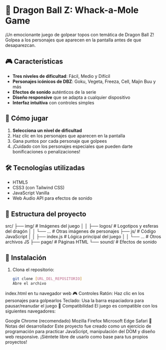 # 🐉 Dragon Ball Z: Whack-a-Mole Game

¡Un emocionante juego de golpear topos con temática de Dragon Ball Z! Golpea a los personajes que aparecen en la pantalla antes de que desaparezcan.

## 🎮 Características

- **Tres niveles de dificultad**: Fácil, Medio y Difícil
- **Personajes icónicos de DBZ**: Goku, Vegeta, Freeza, Cell, Majin Buu y más
- **Efectos de sonido** auténticos de la serie
- **Diseño responsive** que se adapta a cualquier dispositivo
- **Interfaz intuitiva** con controles simples

## 🚀 Cómo jugar

1. **Selecciona un nivel de dificultad**
2. Haz clic en los personajes que aparecen en la pantalla
3. Gana puntos por cada personaje que golpees
4. ¡Cuidado con los personajes especiales que pueden darte bonificaciones o penalizaciones!

## 🛠️ Tecnologías utilizadas

- HTML5
- CSS3 (con Tailwind CSS)
- JavaScript Vanilla
- Web Audio API para efectos de sonido

## 📂 Estructura del proyecto
src/ ├── img/ # Imágenes del juego │ 
│ ├── logos/ # Logotipos y esferas del dragón │ 
│ └── ... # Otras imágenes de personajes 
├── js/ # Código JavaScript │ 
│ ├── index.js # Lógica principal del juego │ 
│ └── ... # Otros archivos JS ├── page/ # Páginas HTML └── sound/ # Efectos de sonido


## 🚀 Instalación

1. Clona el repositorio:
   ```bash
   git clone [URL_DEL_REPOSITORIO]
   Abre el archivo 
index.html
 en tu navegador web
🎮 Controles
Ratón: Haz clic en los personajes para golpearlos
Teclado: Usa la barra espaciadora para pausar/reanudar el juego
📱 Compatibilidad
El juego es compatible con los siguientes navegadores:

Google Chrome (recomendado)
Mozilla Firefox
Microsoft Edge
Safari
📝 Notas del desarrollador
Este proyecto fue creado como un ejercicio de programación para practicar JavaScript, manipulación del DOM y diseño web responsive. ¡Siéntete libre de usarlo como base para tus propios proyectos!